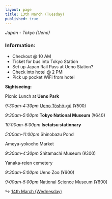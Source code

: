 ```yaml
---
layout: page
title: 13th March (Tuesday)
published: true
---
```

_Japan - Tokyo (Ueno)_

### **Information:**

- Checkout @ 10 AM
- Ticket for bus into Tokyo Station
- Set up Japan Rail Pass at Ueno Station?
- Check into hotel @ 2 PM
- Pick up pocket WiFi from hotel

**Sightseeing:**

Picnic Lunch at **Ueno Park**

_9:30am-4:30pm_ [Ueno Tōshō-gū](/locations/uenoshrine) (¥500)

_9:30am-5:00pm_ **Tokyo National Museum** (¥640)

_10:00am-6:00pm_ **Isetatsu stationary**

_5:00am-11:00pm_ Shinobazu Pond

Ameya-yokocho Market

_9:30am-4:30pm_ Shitamachi Museum (¥300)

Yanaka-reien cemetery

_9:30am-5:00pm_ Ueno Zoo (¥600)

_9:00am-5:00pm_ National Science Museum (¥600)


↪ [14th March (Wednesday)](/days/14mar)
